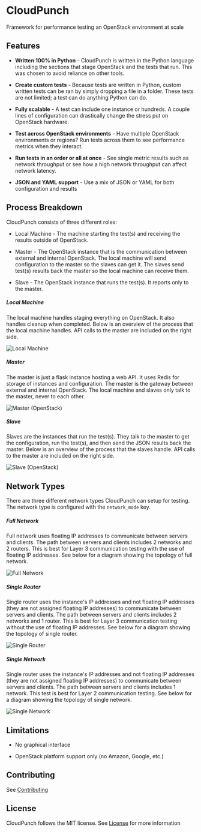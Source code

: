 # CloudPunch

Framework for performance testing an OpenStack environment at scale

## Features

- **Written 100% in Python** - CloudPunch is written in the Python language including the sections that stage OpenStack and the tests that run. This was chosen to avoid reliance on other tools.

- **Create custom tests** - Because tests are written in Python, custom written tests can be ran by simply dropping a file in a folder. These tests are not limited; a test can do anything Python can do.

- **Fully scalable** - A test can include one instance or hundreds. A couple lines of configuration can drastically change the stress put on OpenStack hardware.

- **Test across OpenStack environments** - Have multiple OpenStack environments or regions? Run tests across them to see performance metrics when they interact.

- **Run tests in an order or all at once** - See single metric results such as network throughput or see how a high network throughput can affect network latency.

- **JSON and YAML support** - Use a mix of JSON or YAML for both configuration and results

## Process Breakdown

CloudPunch consists of three different roles:

 - Local Machine - The machine starting the test(s) and receiving the results outside of OpenStack.

 - Master - The OpenStack instance that is the communication between external and internal OpenStack. The local machine will send configuration to the master so the slaves can get it. The slaves send test(s) results back the master so the local machine can receive them.

 - Slave - The OpenStack instance that runs the test(s). It reports only to the master.

##### Local Machine

The local machine handles staging everything on OpenStack. It also handles cleanup when completed. Below is an overview of the process that the local machine handles. API calls to the master are included on the right side.

![Local Machine](images/local-machine.png "CloudPunch Local Machine")

##### Master

The master is just a flask instance hosting a web API. It uses Redis for storage of instances and configuration. The master is the gateway between external and internal OpenStack. The local machine and slaves only talk to the master, never to each other.

![Master (OpenStack)](images/master-instance.png "CloudPunch Master")

##### Slave

Slaves are the instances that run the test(s). They talk to the master to get the configuration, run the test(s), and then send the JSON results back the master. Below is an overview of the process that the slaves handle. API calls to the master are included on the right side.

![Slave (OpenStack)](images/slave-instance.png "CloudPunch Slave")

## Network Types

There are three different network types CloudPunch can setup for testing. The network type is configured with the `network_mode` key.

##### Full Network

Full network uses floating IP addresses to communicate between servers and clients. The path between servers and clients includes 2 networks and 2 routers. This is best for Layer 3 communication testing with the use of floating IP addresses. See below for a diagram showing the topology of full network.

![Full Network](images/full-network.png "Full Network")

##### Single Router

Single router uses the instance's IP addresses and not floating IP addresses (they are not assigned floating IP addresses) to communicate between servers and clients. The path between servers and clients includes 2 networks and 1 router. This is best for Layer 3 communication testing without the use of floating IP addresses. See below for a diagram showing the topology of single router.

![Single Router](images/single-router.png "Single Router")

##### Single Network

Single router uses the instance's IP addresses and not floating IP addresses (they are not assigned floating IP addresses) to communicate between servers and clients. The path between servers and clients includes 1 network. This test is best for Layer 2 communication testing. See below for a diagram showing the topology of single network.

![Single Network](images/single-network.png "Single Network")

## Limitations

- No graphical interface

- OpenStack platform support only (no Amazon, Google, etc.)

## Contributing

See [Contributing](../CONTRIBUTING.md)

## License

CloudPunch follows the MIT license. See [License](../LICENSE.md) for more information
